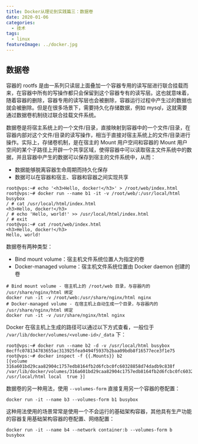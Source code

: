 ```yaml
---
title: Docker从理论到实践篇三：数据卷
date: 2020-01-06
categories:
  - 技术
tags:
  - linux
featureImage: ../docker.jpg
---
```


## 数据卷

容器的 rootfs 是由一系列只读层上面叠加一个容器专用的读写层进行联合挂载而来，在容器中所有的写操作都只会保留到这个容器专有的读写层。这也就意味着，随着容器的删除，容器专用的读写层也会被删除，容器运行过程中产生过的数据也就会被删除。但是在很多场景下，需要持久化存储数据，例如 mysql，这就需要通过数据卷机制绕过联合挂载文件系统。

数据卷是将宿主系统上的一个文件/目录，直接映射到容器中的一个文件/目录，在容器内部对这个文件/目录的读写操作，相当于直接对宿主系统上的文件/目录进行操作。实际上，存储卷机制，是在宿主的 Mount 用户空间和容器的 Mount 用户空间的某个子路径上开辟一个共享区域，使得容器中可以读取宿主文件系统中的数据，并且容器中产生的数据可以保存到宿主的文件系统中，从而：

- 数据能够脱离容器生命周期而持久化保存
- 数据可以在容器和宿主、容器和容器之间实现共享

```shell
root@vps:~# echo '<h3>Hello, docker!</h3>' > /root/web/index.html
root@vps:~# docker run --name b1 -it -v /root/web/:/usr/local/html busybox
/ # cat /usr/local/html/index.html
<h3>Hello, docker!</h3>
/ # echo 'Hello, world!' >> /usr/local/html/index.html
/ # exit
root@vps:~# cat /root/web/index.html
<h3>Hello, docker!</h3>
Hello, world!
```

数据卷有两种类型：

- Bind mount volume：宿主机文件系统位置人为指定的卷
- Docker-managed volume：宿主机文件系统位置由 Docker daemon 创建的卷

```shell
# Bind mount volume - 宿主机上的 /root/web 目录，与容器内的 /usr/share/nginx/html 绑定
docker run -it -v /root/web:/usr/share/nginx/html nginx
# Docker-managed volume - 在宿主机上自动生成一个目录，与容器内的 /usr/share/nginx/html 绑定
docker run -it -v /usr/share/nginx/html nginx
```

Docker 在宿主机上生成的路径可以通过以下方式查看，一般位于 `/var/lib/docker/volumes/<volume-id>/_data` 下：

```shell
root@vps:~# docker run --name b2 -d -v /usr/local/html busybox
8ecffc078134783655ac313925fea9494f5937b2baa09bdb8f16577ece3f1e75
root@vps:~# docker inspect -f {{.Mounts}} b2
[{volume 316a601bd29caa82904c1757edb8164fb2d6fcbc0fc60328858d74dadb9c838f /var/lib/docker/volumes/316a601bd29caa82904c1757edb8164fb2d6fcbc0fc60328858d74dadb9c838f/_data /usr/local/html local  true }]
```

数据卷的另一种用法，使用 `--volumes-form` 直接复用另一个容器的卷配置：

```shell
docker run -it --name b3 --volumes-form b1 busybox
```

这种用法使用的场景常常是使用一个不会运行的基础架构容器，其他具有生产功能的容器复用基础架构容器的卷配置、网络配置：

```shell
docker run -it --name b4 --network container:b --volumes-form b busybox
```
